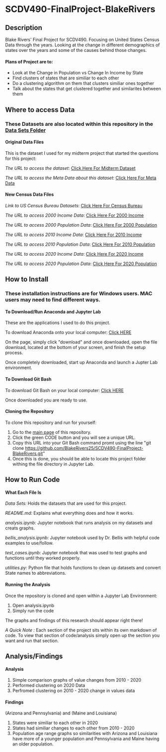 # SCDV490-FinalProject-BlakeRivers

## Description
Blake Rivers' Final Project for SCDV490.  Focusing on United States Census Data through the years.
Looking at the change in different demographics of states over the years and some of the causes behind those changes.

#### Plans of Project are to:
- Look at the Change in Population vs Change In Income by State 
- Find clusters of states that are similiar to each other
- Do a clustering algorithm on them that clusters similiar ones together
- Talk about the states that get clustered together and similarites between them



## Where to access Data
### These Datasets are also located within this repository in the [Data Sets Folder](https://github.com/BlakeRivers25/SCDV490-FinalProject-BlakeRivers/tree/main/Data%20Sets)

#### Original Data Files
This is the dataset I used for my midterm project that started the questions for this project:


*The URL to access the dataset*:
[Click Here For Midterm Dataset](https://raw.githubusercontent.com/BlakeRivers25/SCDV490-FinalProject-BlakeRivers/main/Data%20Sets/county_census_and_election_result.csv)

*The URL to access the Meta Data about this dataset*:
[Click Here For Meta Data](https://raw.githubusercontent.com/BlakeRivers25/SCDV490-FinalProject-BlakeRivers/main/Data%20Sets/county_census_election_results_META_DATA.csv)



#### New Census Data Files
*Link to US Census Bureau Datasets*:
[Click Here For Census Bureau](https://data.census.gov/)


*The URL to access 2000 Income Data*:
[Click Here For 2000 Income](https://raw.githubusercontent.com/BlakeRivers25/SCDV490-FinalProject-BlakeRivers/main/Data%20Sets/2000%20Income%20Cleaned.csv)


*The URL to access 2000 Population Data*:
[Click Here For 2000 Population](https://raw.githubusercontent.com/BlakeRivers25/SCDV490-FinalProject-BlakeRivers/main/Data%20Sets/2000%20Population%20Cleaned.csv)


*The URL to access 2010 Income Data*:
[Click Here For 2010 Income](https://raw.githubusercontent.com/BlakeRivers25/SCDV490-FinalProject-BlakeRivers/main/Data%20Sets/2010%20Income%20Cleaned.csv)


*The URL to access 2010 Population Data*:
[Click Here For 2010 Population](https://raw.githubusercontent.com/BlakeRivers25/SCDV490-FinalProject-BlakeRivers/main/Data%20Sets/2010%20Population%20and%20Demographics%20Cleaned.csv)


*The URL to access 2020 Income Data*:
[Click Here For 2020 Income](https://raw.githubusercontent.com/BlakeRivers25/SCDV490-FinalProject-BlakeRivers/main/Data%20Sets/2020%20Income%20Cleaned.csv)


*The URL to access 2020 Population Data*: 
[Click Here For 2020 Population](https://raw.githubusercontent.com/BlakeRivers25/SCDV490-FinalProject-BlakeRivers/main/Data%20Sets/2020%20Population%20and%20Demographics%20Cleaned.csv)




## How to Install 
### These installation instructions are for Windows users.  MAC users may need to find different ways.
#### To Download/Run Anaconda and Jupyter Lab
These are the applications I used to do this project.

To download Anaconda onto your local computer: [Click HERE](https://www.anaconda.com/products/distribution)

On the page, simply click "download" and once downloaded, open the file download, located at the bottom of your screen, and finish the setup process.  

Once completely downloaded, start up Anaconda and launch a Jupter Lab environment.

#### To Download Git Bash
To download Git Bash on your local computer: [Click HERE](https://gitforwindows.org/)

Once downloaded you are ready to use.


#### Cloning the Repository
To clone this repository and run for yourself:
1. Go to the [main page](https://github.com/BlakeRivers25/SCDV490-FinalProject-BlakeRivers) of this repository.
2. Click the green CODE button and you will see a unique URL.
3. Copy this URL into your Git Bash command promt using the line "git clone https://github.com/BlakeRivers25/SCDV490-FinalProject-BlakeRivers.git"
4. Once this is done, you should be able to locate this project folder withing the file directory in Jupyter Lab.





## How to Run Code

#### What Each File Is
*Data Sets:*  Holds the datasets that are used for this project.

*README.md:*  Explains what everything does and how it works.

*analysis.ipynb:*  Jupyter notebook that runs analysis on my datasets and creats graphs.

*bellis_analysis.ipynb:*  Jupyter notebook used by Dr. Bellis with helpful code examples to use/follow.

*test_cases.ipynb:*  Jupyter notebook that was used to test graphs and functions until they worked properly.

*utilities.py:*  Python file that holds functions to clean up datasets and convert State names to abbreviations.


#### Running the Analysis
Once the repository is cloned and open within a Jupyter Lab Environment:
1. Open analysis.ipynb
2. Simply run the code

The graphs and findings of this research should appear right there!

*A Quick Note :*
Each section of the project sits within its own markdown of code.  To view that section of code/analysis simply open up the section you want and run that section.



## Analysis/Findings

#### Analysis
1. Simple comparison graphs of value changes from 2010 - 2020
2. Performed clustering on 2020 Data
3. Perfromed clustering on 2010 - 2020 change in values data

#### Findings
(Arizona and Pennsylvania) and (Maine and Louisiana) 
1. States were similiar to each other in 2020
2. States had similiar changes to each other from 2010 - 2020
3. Population age range graphs so similarities with Arizona and Louisiana have more of a younger population and Pennsylvania and Maine having an older population.

